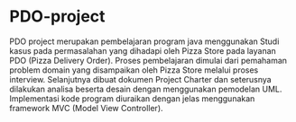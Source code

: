 # PDO-project
PDO project merupakan pembelajaran program java menggunakan Studi kasus pada permasalahan yang dihadapi oleh Pizza Store pada layanan PDO (Pizza Delivery Order).  Proses pembelajaran dimulai dari pemahaman problem domain yang disampaikan oleh Pizza Store melalui proses interview.  Selanjutnya dibuat dokumen Project Charter dan seterusnya dilakukan analisa beserta desain dengan menggunakan pemodelan UML.  Implementasi kode program diuraikan dengan jelas menggunakan framework MVC (Model View Controller).
